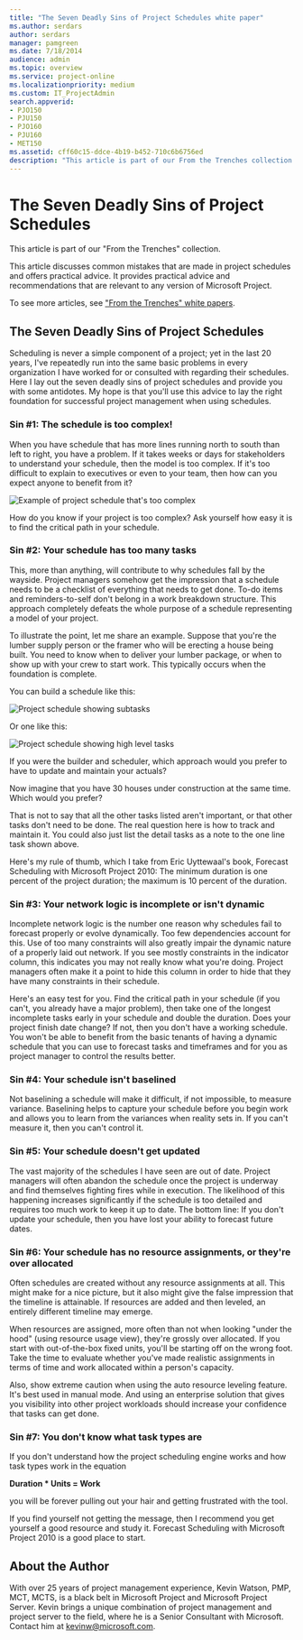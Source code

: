 ```yaml
---
title: "The Seven Deadly Sins of Project Schedules white paper"
ms.author: serdars
author: serdars
manager: pamgreen
ms.date: 7/18/2014
audience: admin
ms.topic: overview
ms.service: project-online
ms.localizationpriority: medium
ms.custom: IT_ProjectAdmin
search.appverid:
- PJO150
- PJU150
- PJO160
- PJU160
- MET150
ms.assetid: cff60c15-ddce-4b19-b452-710c6b6756ed
description: "This article is part of our From the Trenches collection."
---
```


# The Seven Deadly Sins of Project Schedules

This article is part of our "From the Trenches" collection.
  
This article discusses common mistakes that are made in project schedules and offers practical advice. It provides practical advice and recommendations that are relevant to any version of Microsoft Project.
  
To see more articles, see ["From the Trenches" white papers](https://support.office.com/article/faec6b1a-c217-4c79-b8c4-0514f402106b).
  
## The Seven Deadly Sins of Project Schedules

Scheduling is never a simple component of a project; yet in the last 20 years, I've repeatedly run into the same basic problems in every organization I have worked for or consulted with regarding their schedules. Here I lay out the seven deadly sins of project schedules and provide you with some antidotes. My hope is that you'll use this advice to lay the right foundation for successful project management when using schedules.
  
### Sin #1: The schedule is too complex!

When you have schedule that has more lines running north to south than left to right, you have a problem. If it takes weeks or days for stakeholders to understand your schedule, then the model is too complex. If it's too difficult to explain to executives or even to your team, then how can you expect anyone to benefit from it?
  
![Example of project schedule that's too complex](media/58447cfa-4c7e-4189-b061-a9dbd2444cc3.jpg)
  
How do you know if your project is too complex? Ask yourself how easy it is to find the critical path in your schedule.
  
### Sin #2: Your schedule has too many tasks

This, more than anything, will contribute to why schedules fall by the wayside. Project managers somehow get the impression that a schedule needs to be a checklist of everything that needs to get done. To-do items and reminders-to-self don't belong in a work breakdown structure. This approach completely defeats the whole purpose of a schedule representing a model of your project. 
  
To illustrate the point, let me share an example. Suppose that you're the lumber supply person or the framer who will be erecting a house being built. You need to know when to deliver your lumber package, or when to show up with your crew to start work. This typically occurs when the foundation is complete. 
  
You can build a schedule like this:
  
![Project schedule showing subtasks](media/22967374-9c7f-4b89-80e9-b7ef75d2fe3e.jpg)
  
Or one like this:
  
![Project schedule showing high level tasks](media/b7fca78d-097d-439a-bfb4-dac7537ec427.jpg)
  
If you were the builder and scheduler, which approach would you prefer to have to update and maintain your actuals? 
  
Now imagine that you have 30 houses under construction at the same time. Which would you prefer? 
  
That is not to say that all the other tasks listed aren't important, or that other tasks don't need to be done. The real question here is how to track and maintain it. You could also just list the detail tasks as a note to the one line task shown above. 
  
Here's my rule of thumb, which I take from Eric Uyttewaal's book, Forecast Scheduling with Microsoft Project 2010: The minimum duration is one percent of the project duration; the maximum is 10 percent of the duration. 
  
### Sin #3: Your network logic is incomplete or isn't dynamic

Incomplete network logic is the number one reason why schedules fail to forecast properly or evolve dynamically. Too few dependencies account for this. Use of too many constraints will also greatly impair the dynamic nature of a properly laid out network. If you see mostly constraints in the indicator column, this indicates you may not really know what you're doing. Project managers often make it a point to hide this column in order to hide that they have many constraints in their schedule. 
  
Here's an easy test for you. Find the critical path in your schedule (if you can't, you already have a major problem), then take one of the longest incomplete tasks early in your schedule and double the duration. Does your project finish date change? If not, then you don't have a working schedule. You won't be able to benefit from the basic tenants of having a dynamic schedule that you can use to forecast tasks and timeframes and for you as project manager to control the results better. 
  
### Sin #4: Your schedule isn't baselined

Not baselining a schedule will make it difficult, if not impossible, to measure variance. Baselining helps to capture your schedule before you begin work and allows you to learn from the variances when reality sets in. If you can't measure it, then you can't control it. 
  
### Sin #5: Your schedule doesn't get updated

The vast majority of the schedules I have seen are out of date. Project managers will often abandon the schedule once the project is underway and find themselves fighting fires while in execution. The likelihood of this happening increases significantly if the schedule is too detailed and requires too much work to keep it up to date. The bottom line: If you don't update your schedule, then you have lost your ability to forecast future dates.
  
### Sin #6: Your schedule has no resource assignments, or they're over allocated

Often schedules are created without any resource assignments at all. This might make for a nice picture, but it also might give the false impression that the timeline is attainable. If resources are added and then leveled, an entirely different timeline may emerge. 
  
When resources are assigned, more often than not when looking "under the hood" (using resource usage view), they're grossly over allocated. If you start with out-of-the-box fixed units, you'll be starting off on the wrong foot. Take the time to evaluate whether you've made realistic assignments in terms of time and work allocated within a person's capacity.
  
Also, show extreme caution when using the auto resource leveling feature. It's best used in manual mode. And using an enterprise solution that gives you visibility into other project workloads should increase your confidence that tasks can get done.
  
### Sin #7: You don't know what task types are

If you don't understand how the project scheduling engine works and how task types work in the equation
  
 **Duration \* Units = Work**
  
you will be forever pulling out your hair and getting frustrated with the tool. 
  
If you find yourself not getting the message, then I recommend you get yourself a good resource and study it. Forecast Scheduling with Microsoft Project 2010 is a good place to start. 
  
## About the Author

With over 25 years of project management experience, Kevin Watson, PMP, MCT, MCTS, is a black belt in Microsoft Project and Microsoft Project Server. Kevin brings a unique combination of project management and project server to the field, where he is a Senior Consultant with Microsoft. Contact him at kevinw@microsoft.com.
  


